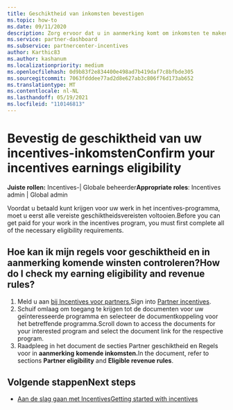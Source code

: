 ```yaml
---
title: Geschiktheid van inkomsten bevestigen
ms.topic: how-to
ms.date: 09/11/2020
description: Zorg ervoor dat u in aanmerking komt om inkomsten te maken en betaald te krijgen in het incentives-programma. Controleer uw inkomsten geschiktheid en omzetregels in Partner Center.
ms.service: partner-dashboard
ms.subservice: partnercenter-incentives
author: Karthic83
ms.author: kashanum
ms.localizationpriority: medium
ms.openlocfilehash: 0d9b83f2e834400e498ad7b419daf7c8bfbde305
ms.sourcegitcommit: 7063fdddee77ad2d8e627ab3c806f76d173ab652
ms.translationtype: MT
ms.contentlocale: nl-NL
ms.lasthandoff: 05/19/2021
ms.locfileid: "110146813"
---
```

# <a name="confirm-your-incentives-earnings-eligibility"></a><span data-ttu-id="ce305-104">Bevestig de geschiktheid van uw incentives-inkomsten</span><span class="sxs-lookup"><span data-stu-id="ce305-104">Confirm your incentives earnings eligibility</span></span>

<span data-ttu-id="ce305-105">**Juiste rollen:** Incentives-| Globale beheerder</span><span class="sxs-lookup"><span data-stu-id="ce305-105">**Appropriate roles**: Incentives admin | Global admin</span></span>

<span data-ttu-id="ce305-106">Voordat u betaald kunt krijgen voor uw werk in het incentives-programma, moet u eerst alle vereiste geschiktheidsvereisten voltooien.</span><span class="sxs-lookup"><span data-stu-id="ce305-106">Before you can get paid for your work in the incentives program, you must first complete all of the necessary eligibility requirements.</span></span>

## <a name="how-do-i-check-my-earning-eligibility-and-revenue-rules"></a><span data-ttu-id="ce305-107">Hoe kan ik mijn regels voor geschiktheid en in aanmerking komende winsten controleren?</span><span class="sxs-lookup"><span data-stu-id="ce305-107">How do I check my earning eligibility and revenue rules?</span></span>

1. <span data-ttu-id="ce305-108">Meld u aan [bij Incentives voor partners.](https://partner.microsoft.com/membership/partner-incentives)</span><span class="sxs-lookup"><span data-stu-id="ce305-108">Sign into [Partner incentives](https://partner.microsoft.com/membership/partner-incentives).</span></span>
2. <span data-ttu-id="ce305-109">Schuif omlaag om toegang te krijgen tot de documenten voor uw geïnteresseerde programma en selecteer de documentkoppeling voor het betreffende programma.</span><span class="sxs-lookup"><span data-stu-id="ce305-109">Scroll down to access the documents for your interested program and select the document link for the respective program.</span></span>
3. <span data-ttu-id="ce305-110">Raadpleeg in het document de secties Partner geschiktheid en Regels voor in **aanmerking** **komende inkomsten.**</span><span class="sxs-lookup"><span data-stu-id="ce305-110">In the document, refer to sections **Partner eligibility** and **Eligible revenue rules**.</span></span>

## <a name="next-steps"></a><span data-ttu-id="ce305-111">Volgende stappen</span><span class="sxs-lookup"><span data-stu-id="ce305-111">Next steps</span></span>

- [<span data-ttu-id="ce305-112">Aan de slag gaan met Incentives</span><span class="sxs-lookup"><span data-stu-id="ce305-112">Getting started with incentives</span></span>](incentives-get-started-intro.md)
